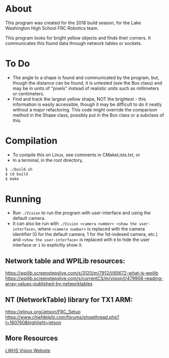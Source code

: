 # About
This program was created for the 2018 build season, for the Lake Washington High School FRC Robotics team.

This program looks for bright yellow objects and finds their corners. It communicates this found data through network tables or sockets.

# To Do
 * The angle to a shape is found and communicated by the program, but, though the distance can be found, it is untested (see the Box class) and may be in units of "pixels" instead of realistic units such as millimeters or centimeters.
  * Find and track the largest yellow shape, NOT the brightest - this information is easily accessible, though it may be difficult to do it neatly without a major refactoring. This code might override the comparison method in the Shape class, possibly put in the Box class or a subclass of this.

# Compilation
 * To compile this on Linux, see comments in CMakeLists.txt, or
 * In a terminal, in the root directory,

```bash
$ ./build.sh
$ cd build
$ make
```

# Running
 * Run `./Vision` to run the program with user-interface and using the default camera.
 * It can also be run with `./Vision <camera number> <show the user-interface>`, where `<camera number>` is replaced with the camera identifier (0 for the default camera, 1 for the 1st-indexed camera, etc.) and `<show the user-interface>` is replaced with `0` to hide the user interface or `1` to explicitly show it. 

## Network table and WPILib resources:
https://wpilib.screenstepslive.com/s/3120/m/7912/l/85672-what-is-wpilib
https://wpilib.screenstepslive.com/s/currentCS/m/vision/l/479908-reading-array-values-published-by-networktables

## NT (NetworkTable) library for TX1 ARM:
https://elinux.org/Jetson/FRC_Setup
https://www.chiefdelphi.com/forums/showthread.php?t=160760&highlight=jetson

## More Resources
[LWHS Vision Website](https://lwrobotvis.firebaseapp.com/?links)

